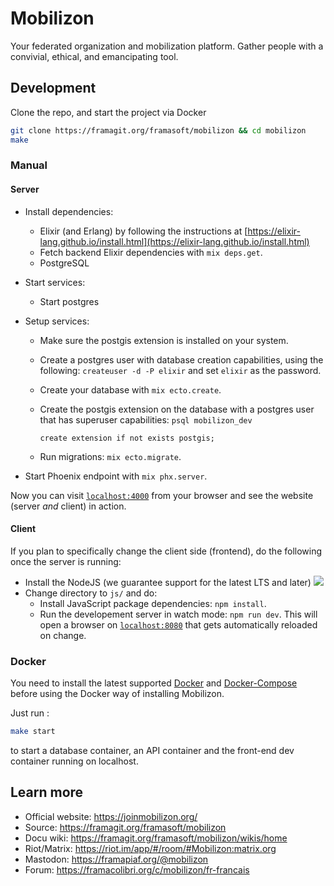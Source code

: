 # Mobilizon

Your federated organization and mobilization platform. Gather people with a convivial, ethical, and emancipating tool.

## Development
Clone the repo, and start the project via Docker
```bash
git clone https://framagit.org/framasoft/mobilizon && cd mobilizon
make
```
### Manual

#### Server

  * Install dependencies:
    
    * Elixir (and Erlang) by following the instructions at [https://elixir-lang.github.io/install.html](https://elixir-lang.github.io/install.html)
    * Fetch backend Elixir dependencies with `mix deps.get`.
    * PostgreSQL
  * Start services:
    * Start postgres
  * Setup services:
    * Make sure the postgis extension is installed on your system.
    * Create a postgres user with database creation capabilities, using the
      following: `createuser -d -P elixir` and set `elixir` as the password.
    * Create your database with `mix ecto.create`.
    * Create the postgis extension on the database with a postgres user that has
      superuser capabilities: `psql mobilizon_dev`

      ``` create extension if not exists postgis; ```

    * Run migrations: `mix ecto.migrate`.
  * Start Phoenix endpoint with `mix phx.server`.

Now you can visit [`localhost:4000`](http://localhost:4000) from your browser
and see the website (server *and* client) in action.

#### Client

If you plan to specifically change the client side (frontend), do the following
once the server is running:

  * Install the NodeJS (we guarantee support for the latest LTS and later) ![](https://img.shields.io/badge/node-%3E%3D%2010.0+-brightgreen.svg)
  * Change directory to `js/` and do:
    * Install JavaScript package dependencies: `npm install`.
    * Run the developement server in watch mode: `npm run dev`. This will open a
      browser on [`localhost:8080`](http://localhost:8080) that gets
      automatically reloaded on change.

### Docker
You need to install the latest supported [Docker](https://docs.docker.com/install/#supported-platforms) and [Docker-Compose](https://docs.docker.com/compose/install/) before using the Docker way of installing Mobilizon.

Just run :
```bash
make start
```
to start a database container, an API container and the front-end dev container running on localhost.

## Learn more

  * Official website: https://joinmobilizon.org/
  * Source: https://framagit.org/framasoft/mobilizon
  * Docu wiki: https://framagit.org/framasoft/mobilizon/wikis/home
  * Riot/Matrix: https://riot.im/app/#/room/#Mobilizon:matrix.org
  * Mastodon: https://framapiaf.org/@mobilizon
  * Forum: https://framacolibri.org/c/mobilizon/fr-francais
  
